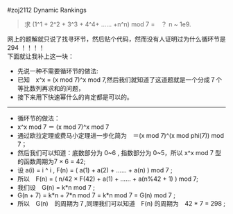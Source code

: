 #zoj2112 Dynamic Rankings
>求 (1^1 + 2^2 + 3^3 + 4^4+ …… +n^n) mod 7 =　？
>n ~ 1e9.

网上的题解就只说了找寻环节，然后贴个代码，然而没有人证明过为什么循环节是 294 ！！！！<br>
下面就让我补上这一块：<br>
* 先说一种不需要循环节的做法:<br>
* 已知　x^x = (x mod 7)^x mod 7,然后我们就知道了这道题就是一个分成７个等比数列再求和的问题，
* 接下来用下快速幂什么的肯定都是可以的。<br>
_________________
* 循环节的做法：
* x^x mod 7 ＝ (x mod 7)^x mod 7 <br>
* 通过欧拉定理或费马小定理进一步化简为　＝(x mod 7)^(x mod phi(7)) mod 7；<br>
* 然后我们可以知道：底数部分为 0~6 , 指数部分为 0~5，所以 x^x mod 7 型的函数周期为7 × 6 = 42;<br>
* 设 a(i) = i ^ i , F(n) = ( a(1) + a(2) + …… + a(n) ) mod 7 ;　<br>
* 所以　F(n) = ( n/42 × F(42) + a(1) + …… + a(n%42 + 1) ) mod 7;<br>
* 我们设　G(n) = k\*n mod 7 ;<br>
* G(n + 7) = k\*n + 7\*n mod 7 = k\*n mod 7 = G(n) mod 7 ;<br>
* 所以　G(n)　的周期为７,同理我们可以知道　F(n) 的周期为　42 \* 7 = 298 ;<br>